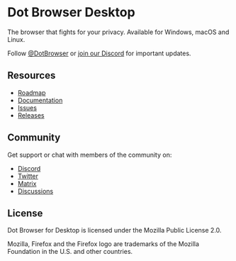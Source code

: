 # Dot Browser Desktop

The browser that fights for your privacy. Available for Windows, macOS and Linux.

Follow [@DotBrowser](https://twitter.com/DotBrowser) or [join our Discord](https://discord.gg/WRDEK2D) for important updates.

## Resources

* [Roadmap](https://github.com/orgs/dothq/projects/6/views/1)
* [Documentation](https://docs.dothq.co)
* [Issues](https://github.com/dothq/browser/issues)
* [Releases](https://github.com/dothq/browser-desktop/latest)

## Community

Get support or chat with members of the community on:

* [Discord](https://discord.gg/WRDEK2D)
* [Twitter](https://twitter.com/DotBrowser)
* [Matrix](https://matrix.to/#/#dothq:matrix.org)
* [Discussions](https://github.com/dothq/browser/discussions)

## License

Dot Browser for Desktop is licensed under the Mozilla Public License 2.0.

Mozilla, Firefox and the Firefox logo are trademarks of the Mozilla Foundation in the U.S. and other countries.

